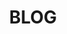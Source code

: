 ---
title: "BLOG"
seoTitle: "estudio arquitectura sostenible - reformas madrid | RAMA"
description: "últimas noticias"
seo: "En el blog de RAMA te contamos las novedades en el sector de la arquitectura sostenible y la bioconstrucción así como nuestros proyectos personales."
draft: false
bg_image: "images/Fotos web/ultimas noticias.jpg"
---
